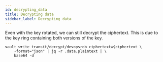 ```yaml
---
id: decrypting_data
title: Decrypting data
sidebar_label: Decrypting data
---
```


Even with the key rotated, we can still decrypt the ciphertext. This is due to the key ring containing both versions of the key.

```shell
vault write transit/decrypt/devopsrob ciphertext=$ciphertext \
    -format="json" | jq -r .data.plaintext | \
    base64 -d
```
